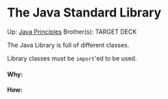 # The Java Standard Library

Up: [Java Principles](java_principles)
Brother(s):
TARGET DECK

The Java Library is full of different classes.

Library classes must be `import`'ed to be used.







































#### Why:
#### How:









